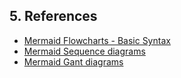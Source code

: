 ## 5. References

* [Mermaid Flowcharts - Basic Syntax](https://mermaidjs.github.io/#/flowchart)
* [Mermaid Sequence diagrams](https://mermaidjs.github.io/#/sequenceDiagram)
* [Mermaid Gant diagrams](https://mermaidjs.github.io/#/gantt)
